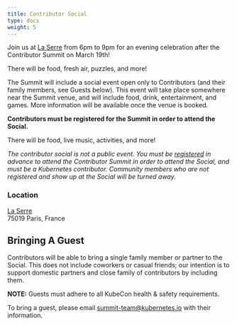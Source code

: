 ```yaml
---
title: Contributor Social
type: docs
weight: 5
---
```


Join us at <a href="https://www.viparis.com/en/our-venues/la-serre-en" rel="noopener noreferrer" target="_blank">La Serre</a> from 6pm to 9pm for an evening celebration after the Contributor Summit on March 19th!

There will be food, fresh air, puzzles, and more!

The Summit will include a social event open only to Contributors (and their family members, see Guests below).  This event will take place somewhere near the Summit venue, and will include food, drink, entertainment, and games.  More information will be available once the venue is booked.

**Contributors must be registered for the Summit in order to attend the Social.**

There will be food, live music, activities, and more!

*The contributor social is _not_ a public event.  You must be [registered] in advance to attend the Contributor Summit in order to attend the Social, and must be a Kubernetes contributor.  Community members who are not registered and show up at the Social will be turned away.*

[registered]: /events/2024/kcseu/registration/

### Location

[La Serre](https://www.viparis.com/en/our-venues/la-serre-en)<br>
75019 Paris, France<br>

## Bringing A Guest

Contributors will be able to bring a single family member or partner to the
Social. This does not include coworkers or casual friends; our intention is
to support domestic partners and close family of contributors by including
them.

**NOTE:** Guests must adhere to all KubeCon health & safety requirements.

To bring a guest, please email summit-team@kubernetes.io with their information.
